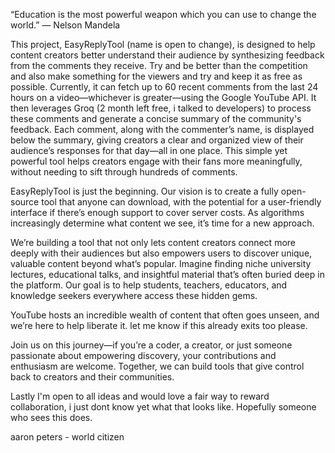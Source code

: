
“Education is the most powerful weapon which you can use to change the world.” — Nelson Mandela

This project, EasyReplyTool (name is open to change), is designed to help content creators better understand their audience by synthesizing feedback from the comments they receive. Try and be better than the competition and also make something for the viewers and try and keep it as free as possible. Currently, it can fetch up to 60 recent comments from the last 24 hours on a video—whichever is greater—using the Google YouTube API. It then leverages Groq (2 month left free, i talked to developers) to process these comments and generate a concise summary of the community's feedback. Each comment, along with the commenter’s name, is displayed below the summary, giving creators a clear and organized view of their audience’s responses for that day—all in one place. This simple yet powerful tool helps creators engage with their fans more meaningfully, without needing to sift through hundreds of comments.

EasyReplyTool is just the beginning. Our vision is to create a fully open-source tool that anyone can download, with the potential for a user-friendly interface if there’s enough support to cover server costs. As algorithms increasingly determine what content we see, it’s time for a new approach.

We’re building a tool that not only lets content creators connect more deeply with their audiences but also empowers users to discover unique, valuable content beyond what’s popular. Imagine finding niche university lectures, educational talks, and insightful material that’s often buried deep in the platform. Our goal is to help students, teachers, educators, and knowledge seekers everywhere access these hidden gems.

YouTube hosts an incredible wealth of content that often goes unseen, and we’re here to help liberate it. let me know if this already exits too please.

Join us on this journey—if you’re a coder, a creator, or just someone passionate about empowering discovery, your contributions and enthusiasm are welcome. Together, we can build tools that give control back to creators and their communities.

Lastly I'm open to all ideas and would love a fair way to reward collaboration, i just dont know yet what that looks like. Hopefully someone who sees this does.

aaron peters - world citizen

